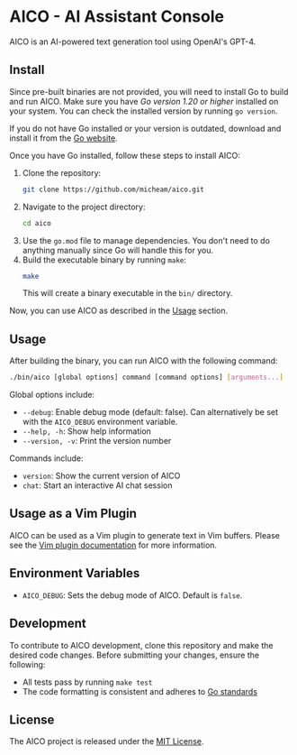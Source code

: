 # AICO - AI Assistant Console 

AICO is an AI-powered text generation tool using OpenAI's GPT-4.

## Install

Since pre-built binaries are not provided, you will need to install Go to build and run AICO.
Make sure you have _Go version 1.20 or higher_ installed on your system. 
You can check the installed version by running `go version`.

If you do not have Go installed or your version is outdated, download and install it from the [Go website](https://golang.org/dl/).

Once you have Go installed, follow these steps to install AICO:

1. Clone the repository:
   ```bash
   git clone https://github.com/micheam/aico.git
   ```
2. Navigate to the project directory:
   ```bash
   cd aico
   ```
3. Use the `go.mod` file to manage dependencies. You don't need to do anything manually since Go will handle this for you.
4. Build the executable binary by running `make`:
   ```bash
   make
   ```
   This will create a binary executable in the `bin/` directory.

Now, you can use AICO as described in the [Usage](#usage) section.

## Usage

After building the binary, you can run AICO with the following command:

```bash
./bin/aico [global options] command [command options] [arguments...]
```

Global options include:

- `--debug`: Enable debug mode (default: false). Can alternatively be set with the `AICO_DEBUG` environment variable.
- `--help, -h`: Show help information
- `--version, -v`: Print the version number

Commands include:

- `version`: Show the current version of AICO
- `chat`: Start an interactive AI chat session

## Usage as a Vim Plugin

AICO can be used as a Vim plugin to generate text in Vim buffers.
Please see the [Vim plugin documentation](README.vim.md) for more information.

## Environment Variables

- `AICO_DEBUG`: Sets the debug mode of AICO. Default is `false`.

## Development

To contribute to AICO development, clone this repository and make the desired code changes. Before submitting your changes, ensure the following:

- All tests pass by running `make test`
- The code formatting is consistent and adheres to [Go standards](https://golang.org/doc/effective_go)

## License
The AICO project is released under the [MIT License](LICENSE).

